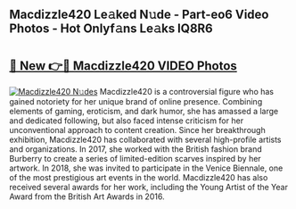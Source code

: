 ## Macdizzle420 Le𝚊ked N𝚞de - Part-eo6 Video Photos - Hot Onlyf𝚊ns Le𝚊ks lQ8R6

# <h2><a href="http://ab78845.deff.icu/?id=Macdizzle420">🔗 New 👉🔴 Macdizzle420 VIDEO Photos</a></h2>

[![Macdizzle420 N𝚞des](https://i.imgur.com/rIISA9y.gif)](http://ab78845.deff.icu/?id=Macdizzle420)
Macdizzle420 is a controversial figure who has gained notoriety for her unique brand of online presence. Combining elements of gaming, eroticism, and dark humor, she has amassed a large and dedicated following, but also faced intense criticism for her unconventional approach to content creation. Since her breakthrough exhibition, Macdizzle420 has collaborated with several high-profile artists and organizations. In 2017, she worked with the British fashion brand Burberry to create a series of limited-edition scarves inspired by her artwork. In 2018, she was invited to participate in the Venice Biennale, one of the most prestigious art events in the world. Macdizzle420 has also received several awards for her work, including the Young Artist of the Year Award from the British Art Awards in 2016.
